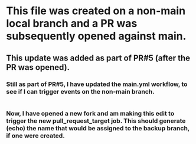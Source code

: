 # This file was created on a non-main local branch and a PR was subsequently opened against main.
## This update was added as part of PR#5 (after the PR was opened).
### Still as part of PR#5, I have updated the main.yml workflow, to see if I can trigger events on the non-main branch.

#

### Now, I have opened a new fork and am making this edit to trigger the new pull_request_target job. This should generate (echo) the name that would be assigned to the backup branch, if one were created.
